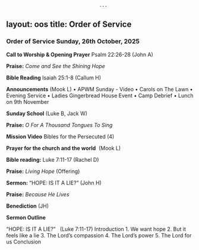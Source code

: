                                        ﻿---
layout: oos
title: Order of Service
---
### Order of Service Sunday, 26th October, 2025 

**Call to Worship & Opening Prayer** Psalm 22:26-28 (John A)

**Praise:** *Come and See the Shining Hope*

**Bible Reading** Isaiah 25:1-8 (Callum H)

**Announcements** (Mook L) 
    • APWM Sunday - Video
    • Carols on The Lawn
    • Evening Service
    • Ladies Gingerbread House Event
    • Camp Debrief
    • Lunch on 9th November
    
**Sunday School** (Luke B, Jack W)

**Praise:** *O For A Thousand Tongues To Sing*

**Mission Video** Bibles for the Persecuted (4)

**Prayer for the church and the world**   (Mook L)

**Bible reading:** Luke 7:11-17 (Rachel D)

**Praise:** *Living Hope* (Offering)

**Sermon:**  “HOPE: IS IT A LIE?” (John H)

**Praise:** *Because He Lives*

**Benediction**  (JH)


**Sermon Outline**

“HOPE: IS IT A LIE?”   (Luke 7:11-17)
Introduction
    1. We want hope
    2. But it feels like a lie
    3. The Lord’s compassion
    4. The Lord’s power
    5. The Lord for us
Conclusion
